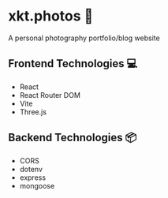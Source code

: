 # xkt.photos 📸
A personal photography portfolio/blog website


## Frontend Technologies 💻
- React
- React Router DOM
- Vite
- Three.js


## Backend Technologies 📦
- CORS
- dotenv
- express
- mongoose
